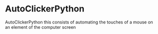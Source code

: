 # AutoClickerPython
AutoClickerPython this consists of automating the touches of a mouse on an element of the computer screen
